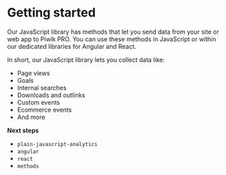 # Getting started

Our JavaScript library has methods that let
you send data from your site or web app to Piwik PRO. You can use these
methods in JavaScript or within our dedicated libraries for Angular and
React.

In short, our JavaScript library lets you collect data like:

  - Page views
  - Goals
  - Internal searches
  - Downloads and outlinks
  - Custom events
  - Ecommerce events
  - And more

**Next steps**

  - `plain-javascript-analytics`
  - `angular`
  - `react`
  - `methods`
